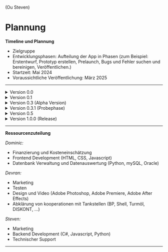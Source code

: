 (Ou Steven)

# Plannung

**Timeline und Plannung**

+ Zielgruppe
+ Entwicklungsphasen: Aufteilung der App in Phasen (zum Beispiel: Erstentwurf, Prototyp erstellen, Prelaunch, Bugs und Fehler suchen und bereinigen, Veröffentlichen.)
+ Startzeit: Mai 2024
+ Voraussichtliche Veröffentlichung: März 2025

** **

<details> <summary>Version 0.0</summary>

*3 Monat* 

+ Datenbank mit Angabe der Fahrzeuge
+ Google und Apple Anfrage zur Benützung deren Maps
+ Anfrage der Einsatzkräfte
+ Erste App Design
+ Anfrage an Tankstellen (Shell, Turmöl, DISKONT etc. )

</details> 

<details> <summary>Version 0.1</summary>

*6 Monat*

+ Implemetieren der Maps
+ Inverstoren suchen (Veranschaulichung durch Prototyp)
</details>

<details> <summary> Version 0.3 (Alpha Version)</summary>

*9 Monate*

+ Cloudspeicher, Datensicherheit
+ ABGs verfassen
+ Alphaversion
</details>

<details> <summary> Version 0.3.1 (Probephase) </summary>

*12 Monate*

+ Kostenlose Nutzung der App - eingeschränkte Funktionen
+ Tester anwerben
</details>

<details> <summary> Version 0.5 </summary>

*12 - 14 Monate*

+ Auf Feedback eingehen
+ Verbesserungen angehen
</details>

<details> <summary> Version 1.0.0 (Release) </summary>

*16 Monate*

+ Full Release von Ride Social
</details>

** **

**Ressourcenzuteilung**

*Dominic:*  
- Finanzierung und Kosteneinschätzung
- Frontend Development (HTML, CSS, Javascript)
- Datenbank Verwaltung und Datenauswertung (Python, mySQL, Oracle)
  
*Devran:*  
- Marketing
- Testen
- Design und Video (Adobe Photoshop, Adobe Premiere, Adobe After Effects)
- Abklärung von kooperationen mit Tankstellen (BP, Shell, Turmöl, DISKONT, ...)

*Steven:*  
- Marketing
- Backend Development (C#, Javascript, Python)
- Technischer Support

** ** 
